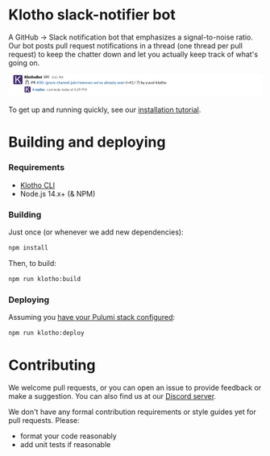 # Klotho slack-notifier bot

A GitHub → Slack notification bot that emphasizes a signal-to-noise ratio. Our bot posts pull request notifications in a thread (one thread per pull request) to keep the chatter down and let you actually keep track of what's going on.

![a single message for a pull request, with updates in the message thread](docs/images/slackbot-thread.png)

To get up and running quickly, see our [installation tutorial][tutorial].

# Building and deploying

### Requirements

- [Klotho CLI](https://klo.dev/docs-v1/tutorials/getting_started_with_klotho#installing-the-cli)
- Node.js 14.x+ (& NPM)

### Building

Just once (or whenever we add new dependencies):

```bash
npm install
```

Then, to build:

```bash
npm run klotho:build
```

### Deploying

Assuming you [have your Pulumi stack configured][config]:

```bash
npm run klotho:deploy
```

# Contributing

We welcome pull requests, or you can open an issue to provide feedback or make a suggestion. You can also find us at our [Discord server](https://discord.com/invite/4z2jwRvnyM).

We don't have any formal contribution requirements or style guides yet for pull requests. Please:

* format your code reasonably
* add unit tests if reasonable

[tutorial]: https://klo.dev/docs/tutorials/slackbot
[config]: http://klo.dev/docs/tutorials/slackbot#building-and-deploying-the-application
